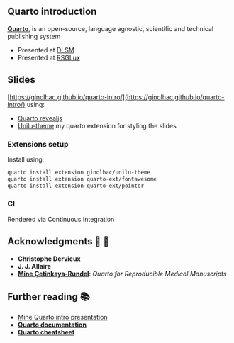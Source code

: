 
## Quarto introduction

[**Quarto**](https://quarto.org), is an open-source, language agnostic, scientific and technical publishing system

- Presented at [DLSM](https://www.uni.lu/fstm-en/research-departments/department-of-life-sciences-and-medicine/)
- Presented at [RSGLux](https://www.uni.lu/life-en/social-life/student-associations-clubs/rsg/)

## Slides

[https://ginolhac.github.io/quarto-intro/](https://ginolhac.github.io/quarto-intro/) using:

- [Quarto revealjs](https://quarto.org/docs/presentations/revealjs/)
- [Unilu-theme](https://github.com/ginolhac/unilu-theme) my quarto extension for styling the slides

### Extensions setup

Install using:

``` bash
quarto install extension ginolhac/unilu-theme
quarto install extension quarto-ext/fontawesome
quarto install extension quarto-ext/pointer
```

### CI

Rendered via Continuous Integration

## Acknowledgments  🙏 👏

- **Christophe Dervieux** 
- **J. J. Allaire** 
- [**Mine Çetinkaya-Rundel**](https://quarto.org/docs/blog/posts/2024-04-01-manuscripts-rmedicine/): _Quarto for Reproducible Medical Manuscripts_


## Further reading 📚

- [Mine Quarto intro presentation](https://mine.quarto.pub/hello-quarto/#/quarto-next-generation-r-markdown)
- [**Quarto documentation**](https://quarto.org/docs/guide/)
- [**Quarto cheatsheet**](https://rstudio.github.io/cheatsheets/quarto.pdf)
